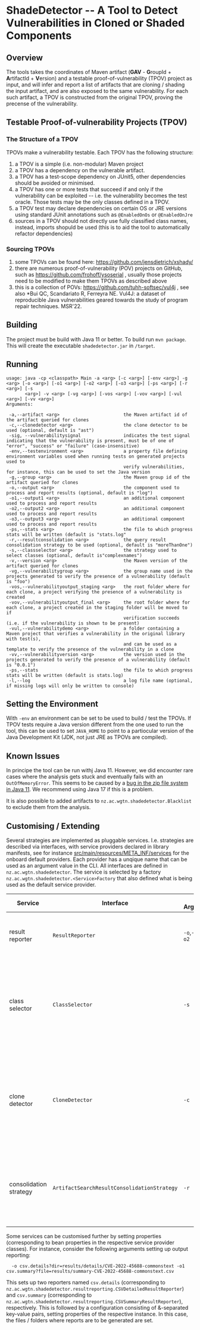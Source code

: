 # ShadeDetector -- A Tool to Detect Vulnerabilities in Cloned or Shaded Components

## Overview 

The tools takes the coordinates of Maven artifact (**GAV** - **G**roupId + **A**rtifactId + **V**ersion) and a testable proof-of-vulnerability (TPOV) project as input, 
and will infer and report a list of artifacts that are cloning / shading the input artifact, and are also exposed to the same vulnerability. For each such artifact,
a TPOV is constructed from the original TPOV, proving the precense of the vulnerability. 

## Testable Proof-of-vulnerability Projects (TPOV)

### The Structure of a TPOV 

TPOVs make a vulnerability testable. Each TPOV has the following structure:

1. a TPOV is a simple (i.e. non-modular) Maven project
2. a TPOV has a dependency on the vulnerable artifact. 
3. a TPOV has a test-scope dependency on JUnit5,  other dependencies should be avoided or minimised.
4. a TPOV has one or more tests that succeed if and only if the vulnerability can be exploited -- i.e. the vulnerability becomes the test oracle. Those tests may be the only classes defined in a TPOV.
5. a TPOV test may declare dependencies on certain OS or JRE versions using standard JUnit annotations such as  `@EnabledOnOs` or `@EnabledOnJre`
6. sources in a TPOV should not directly use fully classified class names, instead, imports shopuld be used (this is to aid the tool to automatically refactor dependencies) 

### Sourcing TPOVs

1. some TPOVs can be found here: https://github.com/jensdietrich/xshady/
2. there are numerous proof-of-vulnerability (POV) projects on GitHub, such as https://github.com/frohoff/ysoserial , usually those projects need to be modified to make them TPOVs as described above
3. this is a collection of POVs: https://github.com/tuhh-softsec/vul4j  , see also *Bui QC, Scandariato R, Ferreyra NE. Vul4J: a dataset of reproducible Java vulnerabilities geared towards the study of program repair techniques. MSR'22.

## Building

The project must be build with Java 11 or better. To build run `mvn package`. This will create the executable `shadedetector.jar` in `/target`.

## Running 

```
usage: java -cp <classpath> Main -a <arg> [-c <arg>] [-env <arg>] -g <arg> [-o <arg>] [-o1 <arg>] [-o2 <arg>] [-o3 <arg>] [-ps <arg>] [-r <arg>] [-s
       <arg>] -v <arg> [-vg <arg>] [-vos <arg>] [-vov <arg>] [-vul <arg>] [-vv <arg>]
Arguments:

 -a,--artifact <arg>                        the Maven artifact id of the artifact queried for clones
 -c,--clonedetector <arg>                   the clone detector to be used (optional, default is "ast")
 -sig, --vulnerabilitysignal                indicates the test signal indicating that the vulnerability is present, must be of one of "error", "success" or "failure" (case-insensitive)
 -env,--testenvironment <arg>               a property file defining environment variables used when running tests on generated projects used to
                                            verify vulnerabilities, for instance, this can be used to set the Java version
 -g,--group <arg>                           the Maven group id of the artifact queried for clones
 -o,--output <arg>                          the component used to process and report results (optional, default is "log")
 -o1,--output1 <arg>                        an additional component used to process and report results
 -o2,--output2 <arg>                        an additional component used to process and report results
 -o3,--output3 <arg>                        an additional component used to process and report results
 -ps,--stats <arg>                          the file to which progress stats will be written (default is "stats.log"
 -r,--resultconsolidation <arg>             the query result consolidation strategy to be used (optional, default is "moreThanOne")
 -s,--classselector <arg>                   the strategy used to select classes (optional, default is"complexnames")
 -v,--version <arg>                         the Maven version of the artifact queried for clones
 -vg,--vulnerabilitygroup <arg>             the group name used in the projects generated to verify the presence of a vulnerability (default is "foo")
 -vos,--vulnerabilityoutput_staging <arg>   the root folder where for each clone, a project verifying the presence of a vulnerability is created
 -vov,--vulnerabilityoutput_final <arg>     the root folder where for each clone, a project created in the staging folder will be moved to if
                                            verification succeeds (i.e. if the vulnerability is shown to be present)
 -vul,--vulnerabilitydemo <arg>             a folder containing a Maven project that verifies a vulnerability in the original library with test(s),
                                            and can be used as a template to verify the presence of the vulnerability in a clone
 -vv,--vulnerabilityversion <arg>           the version used in the projects generated to verify the presence of a vulnerability (default is "0.0.1")
 -ps,--stats                                the file to which progress stats will be written (default is stats.log)
 -l,--log                                   a log file name (optional, if missing logs will only be written to console)
```
 
## Setting the Environment

With `-env` an environment can be set to be used to build / test the TPOVs. If TPOV tests require a Java version different from the one used to run the tool, this can be used to set `JAVA_HOME` to point to a partiocular version of the Java Development Kit (JDK, not just JRE as TPOVs are compiled).

## Known Issues

In principe the tool can be run withj Java 11. However, we did encounter rare cases where the analysis gets stuck and eventually fails with an `OutOfMemoryError`. This seems to be caused by a [bug in the zip file system in Java 11](https://bugs.openjdk.org/browse/JDK-7143743). We recommend using Java 17 if this is a problem. 

It is also possible to added artifacts to `nz.ac.wgtn.shadedetector.Blacklist` to exclude them from the analysis. 

## Customising / Extending

Several strategies are implemented as pluggable services. I.e. strategies are described via interfaces, with service providers declared in library manifests, see for instance [src/main/resources/META_INF/services](src/main/resources/META_INF/services) for the onboard default providers. Each provider has a unqique name that can be used as an argument value in the CLI. All interfaces are defined in `nz.ac.wgtn.shadedetector`. The service is selected by a factory `nz.ac.wgtn.shadedetector.<Service>Factory` that also defined what is being used as the default service provider. 

| Service     | Interface   | CLI Argument(s) | Description | Default |
| ----------- | ----------- | -----------     | ----------- |  ----------- |
| result reporter      | `ResultReporter`  | `-o`,`-o1`,`-o2`,`-o2` | consumes analysis results, e.g. to generate reports | report results using standard *log4j* logging |
| class selector       | `ClassSelector`  | `-s` | selects the classes from the input artifact to be used to query Maven for potenial clones | pick 10 classes with the highest number of camel case tokens (i.e. complex class names) |
| clone detector       | `CloneDetector`  | `-c` | the clone detector used to compare two source code files (from the input artifact and a potenial clone) | custom AST-based clone detection that ignores comments and package names in type references | 
| consolidation strategy | `ArtifactSearchResultConsolidationStrategy` | `-r` | the strategy used to consolidate artifact sets obtained by REST queries for a single class into a single set | an artifact must appear in at least two sets | 

Some services can be customised further by setting properties (corresponding to bean properties in the respective service provider classes). For instance, consider the following arguments setting up output reporting:

```
  -o csv.details?dir=results/details/CVE-2022-45688-commonstext -o1 csv.summary?file=results/summary-CVE-2022-45688-commonstext.csv
```

This sets up two reporters named `csv.details` (corresponding to `nz.ac.wgtn.shadedetector.resultreporting.CSVDetailedResultReporter`) and `csv.summary` (corresponding to `nz.ac.wgtn.shadedetector.resultreporting.CSVSummaryResultReporter`), respectively. This is followed by a configuration consisting of &-separated key-value pairs, setting properties of the respective instance. In this case, the files / folders where reports are to be generated are set.

